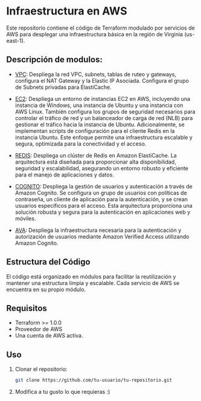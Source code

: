 # Infraestructura en AWS

Este repositorio contiene el código de Terraform modulado por servicios de AWS para desplegar una infraestructura básica en la región de Virginia (us-east-1).

## Descripción de modulos:

- [VPC](./modules/VPC/README.md): Despliega la red VPC, subnets, tablas de ruteo y gateways, configura el NAT Gateway y la Elastic IP Asociada. Configura el grupo de Subnets privadas para ElastiCache.

- [EC2](./modules/EC2/README.md): Despliega un entorno de instancias EC2 en AWS, incluyendo una instancia de Windows, una instancia de Ubuntu y una instancia con AWS Linux. También configura los grupos de seguridad necesarios para controlar el tráfico de red y un balanceador de carga de red (NLB) para gestionar el tráfico hacia la instancia de Ubuntu. Adicionalmente, se implementan scripts de configuración para el cliente Redis en la instancia Ubuntu. Este enfoque permite una infraestructura escalable y segura, optimizada para la conectividad y el acceso.

- [REDIS](./modules/REDIS/README.md): Despliega un clúster de Redis en Amazon ElastiCache. La arquitectura está diseñada para proporcionar alta disponibilidad, seguridad y escalabilidad, asegurando un entorno robusto y eficiente para el manejo de aplicaciones y datos.

- [COGNITO](./modules/COGNITO/README.md): Despliega la gestión de usuarios y autenticación a través de Amazon Cognito. Se configura un grupo de usuarios con políticas de contraseña, un cliente de aplicación para la autenticación, y se crean usuarios específicos para el acceso. Esta arquitectura proporciona una solución robusta y segura para la autenticación en aplicaciones web y móviles.

- [AVA](./modules/AVA/readme.md): Despliega la infraestructura necesaria para la autenticación y autorización de usuarios mediante Amazon Verified Access utilizando Amazon Cognito.

## Estructura del Código

El código está organizado en módulos para facilitar la reutilización y mantener una estructura limpia y escalable. Cada servicio de AWS se encuentra en su propio módulo.

## Requisitos

- Terraform >= 1.0.0
- Proveedor de AWS
- Una cuenta de AWS activa.

## Uso

1. Clonar el repositorio:
   ```bash
   git clone https://github.com/tu-usuario/tu-repositorio.git

2. Modifica a tu gusto lo que requieras :) 
